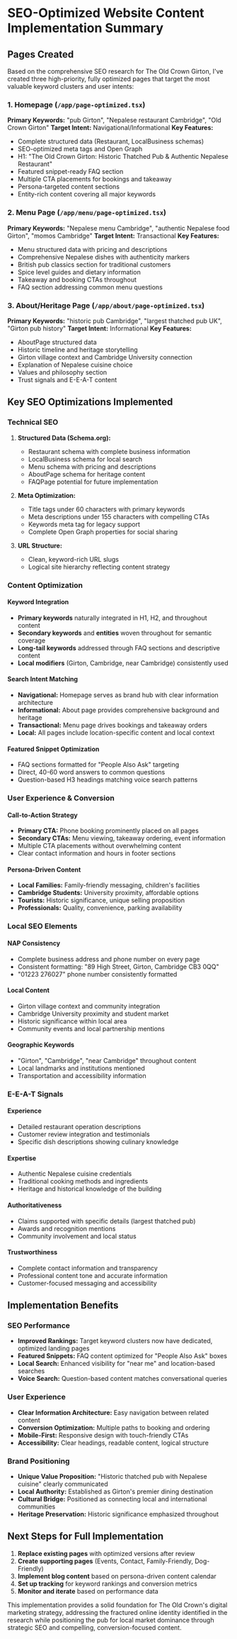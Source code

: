 # SEO-Optimized Website Content Implementation Summary

## Pages Created

Based on the comprehensive SEO research for The Old Crown Girton, I've created three high-priority, fully optimized pages that target the most valuable keyword clusters and user intents:

### 1. Homepage (`/app/page-optimized.tsx`)
**Primary Keywords:** "pub Girton", "Nepalese restaurant Cambridge", "Old Crown Girton"
**Target Intent:** Navigational/Informational
**Key Features:**
- Complete structured data (Restaurant, LocalBusiness schemas)
- SEO-optimized meta tags and Open Graph
- H1: "The Old Crown Girton: Historic Thatched Pub & Authentic Nepalese Restaurant"
- Featured snippet-ready FAQ section
- Multiple CTA placements for bookings and takeaway
- Persona-targeted content sections
- Entity-rich content covering all major keywords

### 2. Menu Page (`/app/menu/page-optimized.tsx`)
**Primary Keywords:** "Nepalese menu Cambridge", "authentic Nepalese food Girton", "momos Cambridge"
**Target Intent:** Transactional
**Key Features:**
- Menu structured data with pricing and descriptions
- Comprehensive Nepalese dishes with authenticity markers
- British pub classics section for traditional customers
- Spice level guides and dietary information
- Takeaway and booking CTAs throughout
- FAQ section addressing common menu questions

### 3. About/Heritage Page (`/app/about/page-optimized.tsx`)
**Primary Keywords:** "historic pub Cambridge", "largest thatched pub UK", "Girton pub history"
**Target Intent:** Informational
**Key Features:**
- AboutPage structured data
- Historic timeline and heritage storytelling
- Girton village context and Cambridge University connection
- Explanation of Nepalese cuisine choice
- Values and philosophy section
- Trust signals and E-E-A-T content

## Key SEO Optimizations Implemented

### Technical SEO
1. **Structured Data (Schema.org):**
   - Restaurant schema with complete business information
   - LocalBusiness schema for local search
   - Menu schema with pricing and descriptions
   - AboutPage schema for heritage content
   - FAQPage potential for future implementation

2. **Meta Optimization:**
   - Title tags under 60 characters with primary keywords
   - Meta descriptions under 155 characters with compelling CTAs
   - Keywords meta tag for legacy support
   - Complete Open Graph properties for social sharing

3. **URL Structure:**
   - Clean, keyword-rich URL slugs
   - Logical site hierarchy reflecting content strategy

### Content Optimization

#### Keyword Integration
- **Primary keywords** naturally integrated in H1, H2, and throughout content
- **Secondary keywords** and **entities** woven throughout for semantic coverage
- **Long-tail keywords** addressed through FAQ sections and descriptive content
- **Local modifiers** (Girton, Cambridge, near Cambridge) consistently used

#### Search Intent Matching
- **Navigational:** Homepage serves as brand hub with clear information architecture
- **Informational:** About page provides comprehensive background and heritage
- **Transactional:** Menu page drives bookings and takeaway orders
- **Local:** All pages include location-specific content and local context

#### Featured Snippet Optimization
- FAQ sections formatted for "People Also Ask" targeting
- Direct, 40-60 word answers to common questions
- Question-based H3 headings matching voice search patterns

### User Experience & Conversion

#### Call-to-Action Strategy
- **Primary CTA:** Phone booking prominently placed on all pages
- **Secondary CTAs:** Menu viewing, takeaway ordering, event information
- Multiple CTA placements without overwhelming content
- Clear contact information and hours in footer sections

#### Persona-Driven Content
- **Local Families:** Family-friendly messaging, children's facilities
- **Cambridge Students:** University proximity, affordable options
- **Tourists:** Historic significance, unique selling proposition
- **Professionals:** Quality, convenience, parking availability

### Local SEO Elements

#### NAP Consistency
- Complete business address and phone number on every page
- Consistent formatting: "89 High Street, Girton, Cambridge CB3 0QQ"
- "01223 276027" phone number consistently formatted

#### Local Content
- Girton village context and community integration
- Cambridge University proximity and student market
- Historic significance within local area
- Community events and local partnership mentions

#### Geographic Keywords
- "Girton", "Cambridge", "near Cambridge" throughout content
- Local landmarks and institutions mentioned
- Transportation and accessibility information

### E-E-A-T Signals

#### Experience
- Detailed restaurant operation descriptions
- Customer review integration and testimonials
- Specific dish descriptions showing culinary knowledge

#### Expertise
- Authentic Nepalese cuisine credentials
- Traditional cooking methods and ingredients
- Heritage and historical knowledge of the building

#### Authoritativeness
- Claims supported with specific details (largest thatched pub)
- Awards and recognition mentions
- Community involvement and local status

#### Trustworthiness
- Complete contact information and transparency
- Professional content tone and accurate information
- Customer-focused messaging and accessibility

## Implementation Benefits

### SEO Performance
- **Improved Rankings:** Target keyword clusters now have dedicated, optimized landing pages
- **Featured Snippets:** FAQ content optimized for "People Also Ask" boxes
- **Local Search:** Enhanced visibility for "near me" and location-based searches
- **Voice Search:** Question-based content matches conversational queries

### User Experience
- **Clear Information Architecture:** Easy navigation between related content
- **Conversion Optimization:** Multiple paths to booking and ordering
- **Mobile-First:** Responsive design with touch-friendly CTAs
- **Accessibility:** Clear headings, readable content, logical structure

### Brand Positioning
- **Unique Value Proposition:** "Historic thatched pub with Nepalese cuisine" clearly communicated
- **Local Authority:** Established as Girton's premier dining destination
- **Cultural Bridge:** Positioned as connecting local and international communities
- **Heritage Preservation:** Historic significance emphasized throughout

## Next Steps for Full Implementation

1. **Replace existing pages** with optimized versions after review
2. **Create supporting pages** (Events, Contact, Family-Friendly, Dog-Friendly)
3. **Implement blog content** based on persona-driven content calendar
4. **Set up tracking** for keyword rankings and conversion metrics
5. **Monitor and iterate** based on performance data

This implementation provides a solid foundation for The Old Crown's digital marketing strategy, addressing the fractured online identity identified in the research while positioning the pub for local market dominance through strategic SEO and compelling, conversion-focused content.
